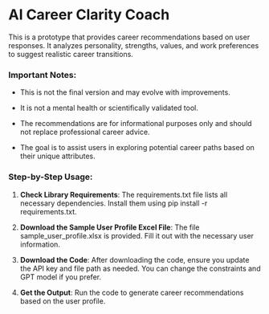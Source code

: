# AI Career Clarity Coach

This is a prototype that provides career recommendations based on user responses. 
It analyzes personality, strengths, values, and work preferences to suggest realistic career transitions.

### Important Notes:

- This is not the final version and may evolve with improvements.

- It is not a mental health or scientifically validated tool.

- The recommendations are for informational purposes only and should not replace professional career advice.

- The goal is to assist users in exploring potential career paths based on their unique attributes.

### Step-by-Step Usage:

1. **Check Library Requirements**: The requirements.txt file lists all necessary dependencies. Install them using pip install -r requirements.txt.
   
2. **Download the Sample User Profile Excel File**: The file sample_user_profile.xlsx is provided. Fill it out with the necessary user information.
   
3. **Download the Code**: After downloading the code, ensure you update the API key and file path as needed. You can change the constraints and GPT model if you prefer.
   
4. **Get the Output**: Run the code to generate career recommendations based on the user profile. 
